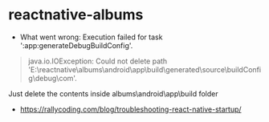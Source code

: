 # reactnative-albums
* What went wrong:
Execution failed for task ':app:generateDebugBuildConfig'.
> java.io.IOException: Could not delete path 'E:\reactnative\albums\android\app\build\generated\source\buildConfig\debug\com'.

Just delete the contents inside albums\android\app\build folder

* https://rallycoding.com/blog/troubleshooting-react-native-startup/